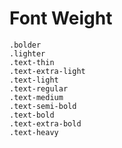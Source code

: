 # Font Weight

`.bolder`  
`.lighter`  
`.text-thin`  
`.text-extra-light`  
`.text-light`  
`.text-regular`  
`.text-medium`  
`.text-semi-bold`  
`.text-bold`  
`.text-extra-bold`  
`.text-heavy`  
